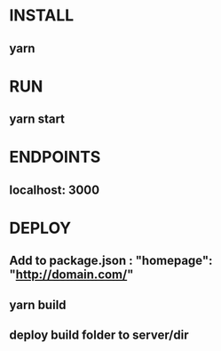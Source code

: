 # INSTALL 
## yarn 
# RUN 
## yarn start 
# ENDPOINTS 
## localhost: 3000
# DEPLOY
## Add to package.json : "homepage": "http://domain.com/" 
## yarn build
## deploy build folder to server/dir